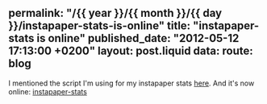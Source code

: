 permalink: "/{{ year }}/{{ month }}/{{ day }}/instapaper-stats-is-online"
title: "instapaper-stats is online"
published_date: "2012-05-12 17:13:00 +0200"
layout: post.liquid
data:
  route: blog
---
I mentioned the script I'm using for my instapaper stats [here](http://fnordig.de/2012/05/08/my-instapaper-stats/).
And it's now online: [instapaper-stats](https://github.com/badboy/instapaper-stats)
